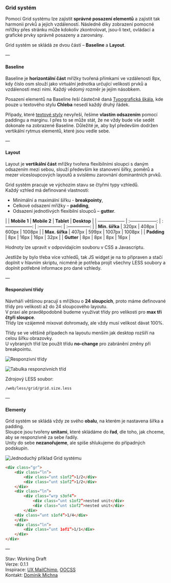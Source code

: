 ### Grid systém

Pomocí Grid systému lze zajistit **správné posazení elementů** a zajistit tak harmonii prvků a jejich vzdáleností. Následně díky zobrazení pomocné mřížky přes stránku může kdokoliv zkontrolovat, jsou-li text, ovládací a grafické prvky správně posazeny a zarovnány.

Grid systém se skládá ze dvou částí – **Baseline** a **Layout**.

—  

#### Baseline 

Baseline je **horizontální část** mřížky tvořená přímkami ve vzdálenosti 8px, kdy číslo osm slouží jako virtuální jednotka určující velikosti prvků a vzdálenosti mezi nimi. Každý vědomý rozměr je jejím násobkem.

Posazení elementů na Baseline řeší částečně daná [Typografická škála](typography), kde pouze u textového stylu **Chleba** nesedí každý druhý řádek.  

Případy, které [textové styly](typography/#textové-styly) nevyřeší, řešíme **vlastím odsazením** pomocí paddingu a marginu. I přes to se může stát, že ne vždy bude vše sedět dokonale na zobrazené Baseline. Důležité je, aby byl především dodržen vertikální rytmus elementů, které jsou vedle sebe.

—  

#### Layout

Layout je **vertikální část** mřížky tvořena flexibilními sloupci s daným odsazením mezi sebou, slouží především ke stanovení šířky, poměrů a mezer vícesloupcových layoutů a svislému zarovnání dominantních prvků.

Grid systém pracuje ve výchozím stavu se čtyřmi typy vzhledů.  
Každý vzhled má definované vlastnosti:

+ Minimální a maximální šířku - **breakpointy**, 
+ Celkové odsazení mřížky – **padding**,
+ Odsazení jednotlivých flexibilní sloupců – **gutter**.  


|                | **Mobile 1**   | **Mobile 2**   | **Tablet**   |  **Desktop** |
| ——————  | :——————: | :——————: | :—————: | :—————: |
| **Min. šířka** | 320px          | 408px          | 600px        | 1008px       |
| **Max. šířka** | 407px          | 599px          | 1007px       | 1008px       |
| **Padding**    | 8px            | 16px           | 16px         | 32px         |
| **Gutter**     | 8px            | 8px            | 8px          | 16px         |


Hodnoty lze upravit v odpovídajícím souboru v CSS a Javascriptu.  

Jestliže by bylo třeba více vzhledů, tak JS widget je na to připraven a stačí doplnit v hlavním skriptu, nicméně je potřeba projít všechny LESS soubory a doplnit potřebné informace pro dané vzhledy.

— 

#### Responzivní třídy

Návrháři většinou pracují s mřížkou o **24 sloupcích**, proto máme definované třídy pro velikosti až do 24 sloupcového layoutu.  
V praxi ale pravděpodobně budeme využívat třídy pro velikosti pro **max tři čtyři sloupce**.  
Třídy lze vzájemně mixovat dohromady, ale vždy musí velikost dávat 100%.

Třídy se ve většině případech na layoutu menším jak desktop rozšíří na celou šířku obrazovky.  
U vybraných tříd lze použít třídu **no-change** pro zabránění změny při breakpointu.  

![Responzivní třídy](https://gitlab.kancelar.seznam.cz/Dominik.michna/seznam-design-system/uploads/a7906520243570cb5eb3c6bc11e10e87/responsive-class.png)

![Tabulka responzivních tříd](https://gitlab.kancelar.seznam.cz/Dominik.michna/seznam-design-system/uploads/e152e659da67df45705e97dcf3a0878e/size-class.png)

Zdrojový LESS soubor:

```
/web/less/grid/grid.size.less
```

—

#### Elementy

Grid systém se skládá vždy ze svého **obalu**, na kterém je nastavena šířka a padding.  
Sloupce jsou tvořeny **unitami**, které skládáme do **řad**, dle toho, jak chceme, aby se responzivně za sebe řadily.  
Unity do sebe **nezanořujeme**, ale spíše shlukujeme do případných podskupin.

![Jednoduchý příklad Grid systému](https://gitlab.kancelar.seznam.cz/Dominik.michna/seznam-design-system/uploads/dc1e3aead8760e4d6a89d4393306bbd0/grid-examples.png)

```html
<div class=“gr”>
    <div class=“ln”>
        <div class=“unt s1of2”>1/2</div>
        <div class=“unt s1of2”>1/2</div>
    </div>
    <div class=“ln”>
        <div class=“wrp s3of4”>
            <div class=“unt s1of2”>nested unit</div>
            <div class=“unt s1of2”>nested unit</div>
        </div>
	<div class=“unt s1of4”>1/4</div>
    </div>
    <div class=“ln”>
        <div class=“unt 1of1”>1/1</div>
    </div>
</div>
```



—  

Stav: Working Draft  
Verze: 0.1.1  
Inspirace: [UX MailChimp](http://ux.mailchimp.com/patterns), [OOCSS](https://github.com/stubbornella/oocss/wiki/grids#base-classes)  
Kontakt: [Dominik Michna](mailto:dominik.michna@firma.seznam.cz)